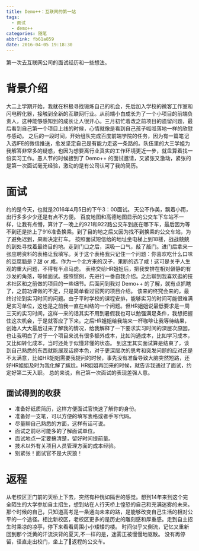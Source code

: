 ```yaml
---
title: Demo++：互联网的第一站
tags:
  - 面试
  - demo++
categories: 随笔
abbrlink: fb61a859
date: 2016-04-05 19:18:30
---
```

第一次去互联网公司的面试经历和一些想法。
<!-- more -->
# 背景介绍
大二上学期开始，我就在积极寻找锻炼自己的机会，先后加入学校的微客工作室和闪电孵化器，接触到全新的互联网行业。从前端小白成长为了一个小项目的前端负责人，这种能够感知到的成长让人很开心。三月初忙着改之前项目的遗留问题，最后看到自己第一个项目上线的时候，心情就像是看到自己孩子呱呱落地一样的欣慰与感动。
之后的一段时间，开始组队完成百度前端学院的任务，因为有一篇笔记入选IFE的微信推送，愈发坚定自己是有能力走这一条路的。队伍里的大三学姐为我解答非常多的疑惑，也因为想要离行业真实的工作环境更近一步，就盘算着找一份实习工作。愚人节的时候接到了 Demo++ 的面试邀请，又紧张又激动，紧张的是第一次面试毫无经验，激动的是有公司认可了我的简历。

# 面试
约的是今天，也就是2016年4月5日的下午3：00面试。
天公不作美，飘着小雨，出行多多少少还是有点不方便。
百度地图和高德地图显示的公交车下车站不一样，让我有点懵，算计了一晚上的921和922路公交车到底在哪下车，最后因为等不到还是挤上了916准备换乘。到了目的地之后又因为找不到换乘的公交车站，为了避免迟到，果断决定打车。
按照面试短信给的地址坐电梯上到18楼，战战兢兢的到处寻找着最终目的地。走到门口之后，深吸一口气，敲了敲门。进门后拿来一张应聘资料的表格让我填写。关于这个表格我只记住一个问题：你喜欢吃什么口味的豆腐脑是？甜 or 咸。作为一个北方来的汉子，果断的选了咸！这可是关乎人生观的重大问题，不得有半点马虎。
表格交给HR姐姐后，把我安排在相对僻静的有沙发的角落，等候面试。按照惯例，先进行一番自我介绍。之后聊到我喜欢逛的技术社区和之前做的项目的一些细节。后面问到我对 Demo++ 的了解，就有点抓瞎了，之前功课做的不足，只是简单看过官网的项目介绍。
该来的终究会来的，最终讨论到实习时间的问题。由于平时学校的课程安排，能够实习的时间可能很难满足实习单位，这也是之前我一直在纠结的一个问题。但HR姐姐说最低要求是一周三天的实习时间，这样一来的话其实不用到暑假我也可以勉强满足条件，我想把握住这次机会，于是就答应了下来。之后HR姐姐给我端来一杯咖啡让我等待结果，创始人大大最后过来了解我的情况，给我解释了一下要求实习时间的深层次原因，也让我明白了对于一个项目来说有很多额外成本，比如沟通成本，比如学习成本，又比如转化成本，当时还处于似懂非懂的状态。
到这里其实面试算是结束了，谈到自己熟悉的东西就能展现话痨本色，对于更深层次的思考和突发问题的应对还是不太满意，比如HR姐姐需要我提问的时候，事先没有准备导致大脑突然短路，还好HR姐姐及时为我化解了尴尬。HR姐姐再回来的时候，就告诉我通过了面试，约定好第二天入职。
总的来说，自己第一次面试的表现差强人意。

## 面试得到的收获
- 准备好纸质简历，这样方便面试官快速了解你的身份。
- 准备好一支笔，可以方便的填写表格或者手写代码。
- 尽量聊自己熟悉的方面，这样有话可说。
- 面试之前尽可能多的了解面试单位。
- 面试地点一定要搞清楚，留好时间提前量。
- 技术以外有关项目人员管理方面的成本经验。
- 别紧张！面试官不是大灰狼！

# 返程
从老校区正门前的天桥上下去，突然有种恍如隔世的感觉。想到14年来到这个完全陌生的大学参加自主招生，想到站在人行天桥上惶恐的自己和充满迷雾的未来。那个时候的自己，只知道高考是一条通向未来的路，是能够改变自己生活的相对公平的一个途径。相比新校区，老校区更多的是历史的雕刻感和厚重感。走到自主招生时乘凉的凉亭，停下来看看周围小小矮矮的楼。
时间似乎又倒流，记忆又重新回到那个泛黄的汗流浃背的夏天,不一样的是，迷雾正被慢慢地驱散。
没有再停留，径直走出校门，坐上了返程的公交车。